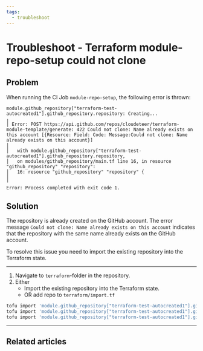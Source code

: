 ```yaml
---
tags:
  - troubleshoot
---
```


# Troubleshoot - Terraform module-repo-setup could not clone

## Problem

<!--
Describe the problem as the user would experience it. For example "Level 7
printer is flashing red and wont print".
-->

When running the CI Job `module-repo-setup`, the following error is thrown:

```plain
module.github_repository["terraform-test-autocreated1"].github_repository.repository: Creating...
╷
│ Error: POST https://api.github.com/repos/cloudeteer/terraform-module-template/generate: 422 Could not clone: Name already exists on this account [{Resource: Field: Code: Message:Could not clone: Name already exists on this account}]
│ 
│   with module.github_repository["terraform-test-autocreated1"].github_repository.repository,
│   on modules/github_repository/main.tf line 16, in resource "github_repository" "repository":
│   16: resource "github_repository" "repository" {
│ 
╵
Error: Process completed with exit code 1.
```

## Solution

<!--
Provide steps that the user can take to solve the problem. For example "The
level 7 printer will flash red when it is out of paper. Add paper to tray 1".
-->

The repository is already created on the GitHub account.
The error message `Could not clone: Name already exists on this account` indicates that the repository with the same name already exists on the GitHub account.

To resolve this issue you need to import the existing repository into the Terraform state.

---
1. Navigate to `terraform`-folder in the repository.
2. Either
   - Import the existing repository into the Terraform state.
   - OR add repo to `terraform/import.tf`

```bash
tofu import 'module.github_repository["terraform-test-autocreated1"].github_repository.repository' terraform-test-autocreated1
tofu import 'module.github_repository["terraform-test-autocreated1"].github_branch.branch_main' terraform-test-autocreated1:main
tofu import 'module.github_repository["terraform-test-autocreated1"].github_branch_default.branch_default' terraform-test-autocreated1
```

---

## Related articles

<!-- List related articles here -->

<!--
- [Troubleshoot - Start Menü suche funktioniert nicht.md][related-troubleshoot]
-->

<!-- Put link references here -->

[related-troubleshoot]: <../troubleshoot/Troubleshoot - Start Menü suche funktioniert nicht.md>
